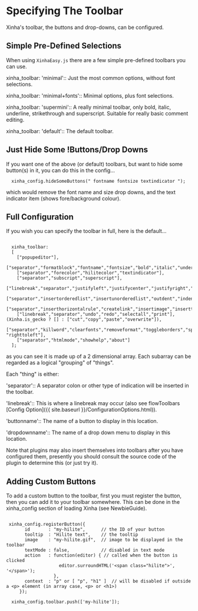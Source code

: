 # Specifying The Toolbar

Xinha's toolbar, the buttons and drop-downs, can be configured.

## Simple Pre-Defined Selections

When using `XinhaEasy.js` there are a few simple pre-defined toolbars you can use.

  xinha_toolbar: 'minimal'::
    Just the most common options, without font selections.

  xinha_toolbar: 'minimal+fonts'::
    Minimal options, plus font selections.

  xinha_toolbar: 'supermini'::
    A really minimal toolbar, only bold, italic, underline, strikethrough and superscript.  Suitable for really basic comment editing.

  xinha_toolbar: 'default'::
    The default toolbar.

## Just Hide Some !Buttons/Drop Downs

If you want one of the above (or default) toolbars, but want to hide some button(s) in it, you can do this in the config...

```
  xinha_config.hideSomeButtons(" fontname fontsize textindicator ");
```

which would remove the font name and size drop downs, and the text indicator item (shows fore/background colour).

## Full Configuration

If you wish you can specify the toolbar in full, here is the default...

```

  xinha_toolbar: 
  [
    ["popupeditor"],
    ["separator","formatblock","fontname","fontsize","bold","italic","underline","strikethrough"],
    ["separator","forecolor","hilitecolor","textindicator"],
    ["separator","subscript","superscript"],
    ["linebreak","separator","justifyleft","justifycenter","justifyright","justifyfull"],
    ["separator","insertorderedlist","insertunorderedlist","outdent","indent"],
    ["separator","inserthorizontalrule","createlink","insertimage","inserttable"],
    ["linebreak","separator","undo","redo","selectall","print"], (Xinha.is_gecko ? [] : ["cut","copy","paste","overwrite"]),
    ["separator","killword","clearfonts","removeformat","toggleborders","splitblock","lefttoright", "righttoleft"],
    ["separator","htmlmode","showhelp","about"]
  ];

```

as you can see it is made up of a 2 dimensional array.  Each subarray can be regarded as a logical "grouping" of "things".  

Each "thing" is either:

  'separator'::
    A separator colon or other type of indication will be inserted in the toolbar.

  'linebreak'::
    This is where a linebreak may occur (also see flowToolbars [Config Option]({{ site.baseurl }}/ConfigurationOptions.html)).

  'buttonname'::
    The name of a button to display in this location.

  'dropdownname'::
    The name of a drop down menu to display in this location.

Note that plugins may also insert themselves into toolbars after you have configured them, presently you should consult the source code of the plugin to determine this (or just try it).

## Adding Custom Buttons

To add a custom button to the toolbar, first you must register the button, then you can add it to your toolbar somewhere.  This can be done in the xinha_config section of loading Xinha (see NewbieGuide).

```

 xinha_config.registerButton({
       id       : "my-hilite",      // the ID of your button
       tooltip  : "Hilite text",    // the tooltip
       image    : "my-hilite.gif",  // image to be displayed in the toolbar
       textMode : false,            // disabled in text mode
       action   : function(editor) { // called when the button is clicked
                    editor.surroundHTML('<span class="hilite">', '</span>');
                  },
       context  : "p" or [ "p", "h1" ]  // will be disabled if outside a <p> element (in array case, <p> or <h1>)
     });

  xinha_config.toolbar.push(['my-hilite']);

```



